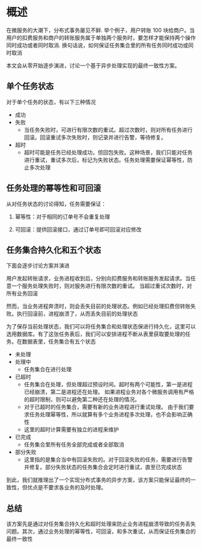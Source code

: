# 概述

在微服务的大潮下，分布式事务屡见不鲜. 举个例子，用户转账 100 块给商户。当用户的扣费服务和商户的转账服务属于单独两个服务时，要怎样才能保持两个操作同时成功或者同时取消. 换句话说，如何保证任务集合里的所有任务同时成功或同时取消

本文会从零开始逐步演进，讨论一个基于异步处理实现的最终一致性方案。

## 单个任务状态

对于单个任务的状态，有以下三种情况

- 成功
- 失败
  - 当任务失败时，可进行有限次数的重试。超过次数时，则对所有任务进行回滚。回滚重试多次失败时，则记录并进行告警，等待修复。
- 超时
  - 超时可能是任务已经处理成功，但回包失败。这种场景，我们只能对任务进行重试，重试多次后，标记为失败状态。任务处理需要保证幂等性，防止多次处理

## 任务处理的幂等性和可回滚

从对任务状态的讨论得知，任务需要保证：

1. 幂等性：对于相同的订单号不会重复处理

2. 可回滚：提供回滚接口，通过订单号即可回滚对应修改

## 任务集合持久化和五个状态

下面会逐步讨论方案并演进

用户发起转账请求，业务进程收到后，分别向扣费服务和转账服务发起请求。当任意一个服务处理失败时，则对服务进行有限次数的重试。 当超过重试次数时，对所有业务回滚

然而，当业务进程奔溃时，则会丢失目前的处理状态。例如已经处理扣费但转账失败。执行回滚前，进程崩溃了，从而丢失目前的处理状态

为了保存当前处理状态，我们可以将任务集合和处理状态保进行持久化，这里可以选用数据库。有了这张任务表后，我们可以安排进程不断从表里获取要处理的任务。在数据表里，任务集合有五个状态

- 未处理
- 处理中
  - 任务集合在进行处理
- 已超时
  - 任务集合在处理，但处理超过预设时间。超时有两个可能性，第一是进程已经崩溃，第二是进程还在处理。 如果进程业务对各个微服务调用有严格的超时限制，则可以避免第二种还在处理的情况。
  - 对于已超时的任务集合，需要有新的业务进程进行重试处理。 由于我们要求任务处理幂等性，所以就算有多个业务进程多次处理，也不会影响正确性
  - 这里的超时计算需要有独立的进程来维护
- 已完成
  - 任务集合里所有任务全部完成或者全部取消
- 部分失败
  - 这里指的是集合当中有回滚失败的。对于回滚失败的任务，需要进行告警并修复。部分失败状态的任务集合会定时进行重试，直至已完成状态

到此，我们就推理出了一个实现分布式事务的异步方案，该方案只能保证最终的一致性，但优点是不要求各业务的及时处理。

## 总结

该方案先是通过对任务集合持久化和超时处理来防止业务进程崩溃导致的任务丢失问题。其次，通过业务处理的幂等性，可回滚，和多次重试，从而保证任务集合的最终一致性
